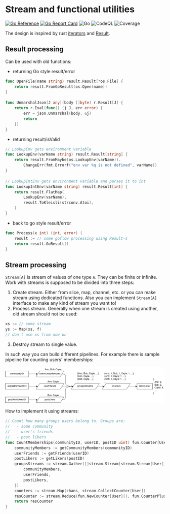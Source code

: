 # Stream and functional utilities
[![Go Reference](https://pkg.go.dev/badge/github.com/rprtr258/goflow.svg)](https://pkg.go.dev/github.com/rprtr258/goflow)
[![Go Report Card](https://goreportcard.com/badge/github.com/rprtr258/goflow)](https://goreportcard.com/report/github.com/rprtr258/goflow)
![Go](https://github.com/rprtr258/goflow/workflows/Test/badge.svg?branch=main)
![CodeQL](https://github.com/rprtr258/goflow/workflows/CodeQL/badge.svg?branch=main)
![Coverage](https://img.shields.io/badge/Coverage-84.1%25-brightgreen)

The design is inspired by rust [iterators](https://doc.rust-lang.org/std/iter/trait.Iterator.html) and [Result](https://doc.rust-lang.org/std/result/enum.Result.html).

## Result processing
Can be used with old functions:
- returning Go style result/error
```go
func OpenFile(name string) result.Result[*os.File] {
	return result.FromGoResult(os.Open(name))
}

func UnmarshalJson[J any](body []byte) r.Result[J] {
	return r.Eval(func() (j J, err error) {
		err = json.Unmarshal(body, &j)
		return
	})
}

```
- returning result/isValid
```go
// LookupEnv gets environment variable
func LookupEnv(varName string) result.Result[string] {
	return result.FromMaybe(os.LookupEnv(varName)).
		ChangeErr(fmt.Errorf("env var %q is not defined", varName))
}

// LookupIntEnv gets environment variable and parses it to int
func LookupIntEnv(varName string) result.Result[int] {
	return result.FlatMap(
		LookupEnv(varName),
		result.ToKleisli(strconv.Atoi),
	)
}
```
- back to go style result/error
```go
func Process(x int) (int, error) (
	result := // some goflow processing using Result-s
	return result.GoResult()
}
```
## Stream processing
`Stream[A]` is stream of values of one type `A`. They can be finite or infinite. Work with streams is supposed to be divided into three steps:
1. Create stream. Either from slice, map, channel, etc. or you can make stream using dedicated functions. Also you can implement `Stream[A]` interface to make any kind of stream you want to!
2. Process stream. Generally when one stream is created using another, old stream should not be used:
```go
xs := // some stream
ys := Map(xs, f)
// don't use xs from now on
```
3. Destroy stream to single value.

In such way you can build different pipelines. For example there is sample pipeline for counting users' memberships:

![sample flow](doc/flow.png)

How to implement it using streams:
```go
// Count how many groups users belong to. Groups are:
//   - some community
//   - user's friends
//   - post likers
func CountMemberships(communityID, userID, postID uint) fun.Counter[User] {
	communityMembers := getCommunityMembers(communityID)
	userFriends := getFriends(userID)
	postLikers := getLikers(postID)
	groupsStreams := stream.Gather([]stream.Stream[stream.Stream[User]]{
		communityMembers,
		userFriends,
		postLikers,
	})
	counters := stream.Map(chans, stream.CollectCounter[User])
	resCounter := stream.Reduce(fun.NewCounter[User](), fun.CounterPlus[User], counters)
	return resCounter
}
```
